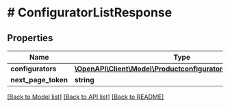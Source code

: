 # # ConfiguratorListResponse

## Properties

Name | Type | Description | Notes
------------ | ------------- | ------------- | -------------
**configurators** | [**\OpenAPI\Client\Model\ProductconfiguratorconfiguratorEntity[]**](ProductconfiguratorconfiguratorEntity.md) |  | [optional]
**next_page_token** | **string** |  | [optional]

[[Back to Model list]](../../README.md#models) [[Back to API list]](../../README.md#endpoints) [[Back to README]](../../README.md)
